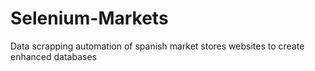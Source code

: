 # Selenium-Markets
Data scrapping automation of spanish market stores websites to create enhanced databases
